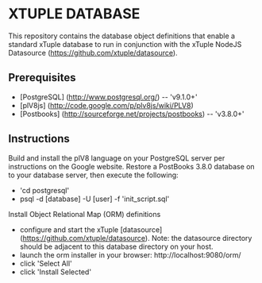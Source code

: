 XTUPLE DATABASE
===============

This repository contains the database object definitions that enable a standard xTuple database to run in conjunction with the xTuple NodeJS Datasource (https://github.com/xtuple/datasource).

Prerequisites
-------------
 * [PostgreSQL] (http://www.postgresql.org/) -- 'v9.1.0+'
 * [plV8js] (http://code.google.com/p/plv8js/wiki/PLV8)
 * [Postbooks] (http://sourceforge.net/projects/postbooks) -- 'v3.8.0+'

Instructions
------------
Build and install the plV8 language on your PostgreSQL server per instructions on the Google website. Restore a PostBooks 3.8.0 database on to your database server, then execute the following:

* 'cd postgresql'
*  psql -d [database] -U [user] -f 'init_script.sql'

Install Object Relational Map (ORM) definitions

* configure and start the xTuple [datasource] (https://github.com/xtuple/datasource). 
  Note: the datasource directory should be adjacent to this database directory on your host.
* launch the orm installer in your browser: http://localhost:9080/orm/
* click 'Select All'
* click 'Install Selected'

